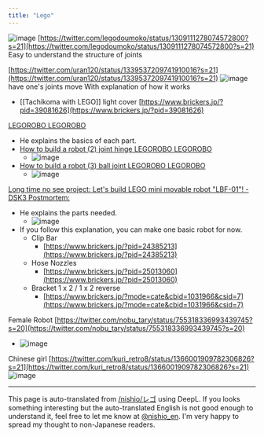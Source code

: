 ```yaml
---
title: "Lego"
---
```


![image](https://gyazo.com/271f04ae125dcd74d80dc49700e3598d/thumb/1000)
[https://twitter.com/legodoumoko/status/1309111278074572800?s=21](https://twitter.com/legodoumoko/status/1309111278074572800?s=21)
Easy to understand the structure of joints

[https://twitter.com/uran120/status/1339537209741910016?s=21](https://twitter.com/uran120/status/1339537209741910016?s=21)
![image](https://gyazo.com/01937989a4d8d6e1d6d5ba37b9bd84e7/thumb/1000)
have one's joints move
With explanation of how it works

- [[Tachikoma with LEGO]]
light cover
[https://www.brickers.jp/?pid=39081626](https://www.brickers.jp/?pid=39081626)


[LEGOROBO LEGOROBO](http://legorobo.com/page/search.php?g=80&p=2)
- He explains the basics of each part.
- [How to build a robot (2) joint hinge LEGOROBO LEGOROBO](http://legorobo.com/page/hhKTsDx513e046280292.php)
    - ![image](https://gyazo.com/ee17179c6e0c92039a96eed43ad9fbe3/thumb/1000)
- [How to build a robot (3) ball joint LEGOROBO LEGOROBO](http://legorobo.com/page/SSRJmTx513f48497fdb3.php)
    - ![image](https://gyazo.com/e7a91cac050cecc520a12fa9e4e50df8/thumb/1000)

[Long time no see project: Let's build LEGO mini movable robot "LBF-01"! - DSK3 Postmortem:](http://jigohoukoku.hatenablog.com/entry/2016/09/05/160726)
- He explains the parts needed.
    - ![image](https://gyazo.com/85d9c52b19af560d319807cd0a681779/thumb/1000)
- If you follow this explanation, you can make one basic robot for now.
    - Clip Bar
        - [https://www.brickers.jp/?pid=24385213](https://www.brickers.jp/?pid=24385213)
    - Hose Nozzles
        - [https://www.brickers.jp/?pid=25013060](https://www.brickers.jp/?pid=25013060)
    - Bracket 1 x 2 / 1 x 2 reverse
        - [https://www.brickers.jp/?mode=cate&cbid=1031966&csid=7](https://www.brickers.jp/?mode=cate&cbid=1031966&csid=7)


Female Robot
[https://twitter.com/nobu_tary/status/755318336993439745?s=20](https://twitter.com/nobu_tary/status/755318336993439745?s=20)
- ![image](https://gyazo.com/b5cb922e3b5ab2d16762891903cbce32/thumb/1000)

Chinese girl
[https://twitter.com/kuri_retro8/status/1366001909782306826?s=21](https://twitter.com/kuri_retro8/status/1366001909782306826?s=21)
![image](https://gyazo.com/7827ed1cd9701935ad182e389a86f55d/thumb/1000)

---
This page is auto-translated from [/nishio/レゴ](https://scrapbox.io/nishio/レゴ) using DeepL. If you looks something interesting but the auto-translated English is not good enough to understand it, feel free to let me know at [@nishio_en](https://twitter.com/nishio_en). I'm very happy to spread my thought to non-Japanese readers.